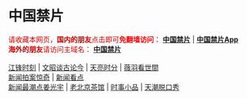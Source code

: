 # 中国禁片
<span  style="color:#CC0000;">请收藏本网页，<b>国内的朋友</b>点击即可<b><span style="color:red;">免翻墙访问</span></b>：</span>
<b><a href="https://aaa99.ga/">中国禁片</a></b> | <b><a href="https://aaa99.ga/break-gfw/">中国禁片App</a></b>
</br>
<span  style="color:#CC0000;"><b>海外的朋友</b>请访问主域名：</span>
<b><a href="https://jinpian.org/">中国禁片</a></b>
</br></br>
<span><a href="https://aaa99.ga/category/political/jiangfeng/">江锋时刻</a></span> | <span><a href="https://aaa99.ga/author/wenzhao/">文昭谈古论今</a></span> | <span><a href="https://aaa99.ga/author/zhangtianliang/">天亮时分</a></span> | <span><a href="https://aaa99.ga/category/political/weiyu/">薇羽看世間</a></span>
</br>
<span><a href="https://aaa99.ga/author/dayu/">新闻拍案惊奇</a></span> | <span><a href="https://aaa99.ga/author/limuyang/">新闻看点</a></span>
</br>
<span><a href="https://aaa99.ga/author/jiangguangyu/">新闻最潮点姜光宇</a></span> | <span><a href="https://aaa99.ga/author/chaguan/">老北京茶馆</a></span> | <span><a href="https://aaa99.ga/category/movie/duanju/">时事小品</a></span> | <span><a href="https://aaa99.ga/author/tianchao/">天潮脱口秀</a></span>
</br>

</br>
